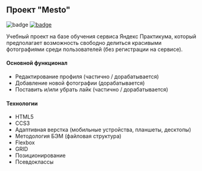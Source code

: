 ## Проект "Mesto"  
![badge](https://img.shields.io/badge/Technologies-HTML5-orange) [![badge](https://img.shields.io/badge/Technologies-CSS3-blue)](https://www.w3.org/Style/CSS/#specs)

Учебный проект на базе обучения сервиса Яндекс Практикума, который предполагает возможность свободно делиться красивыми фотографиями среди пользователей (без регистрации на сервисе).

#### Основной функционал
+ Редактирование профиля (частично / дорабатывается)
+ Добавление новой фотографии (дорабатывается)
+ Поставить и/или убрать лайк (частично / дорабатывается)

#### Технологии
+ HTML5
+ CCS3
+ Адаптивная верстка (мобильные устройства, планшеты, десктопы)
+ Методология БЭМ (файловая структура)
+ Flexbox
+ GRID
+ Позиционирование
+ Псевдоклассы
